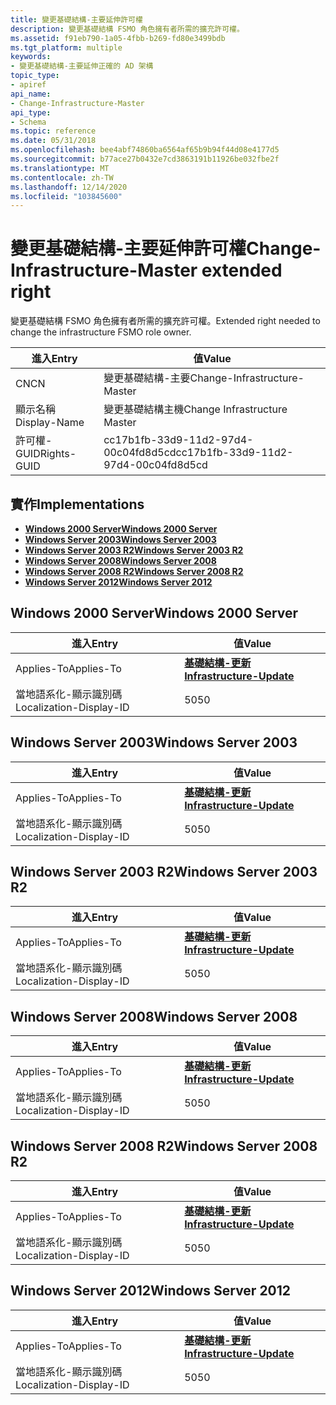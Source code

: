 ```yaml
---
title: 變更基礎結構-主要延伸許可權
description: 變更基礎結構 FSMO 角色擁有者所需的擴充許可權。
ms.assetid: f91eb790-1a05-4fbb-b269-fd80e3499bdb
ms.tgt_platform: multiple
keywords:
- 變更基礎結構-主要延伸正確的 AD 架構
topic_type:
- apiref
api_name:
- Change-Infrastructure-Master
api_type:
- Schema
ms.topic: reference
ms.date: 05/31/2018
ms.openlocfilehash: bee4abf74860ba6564af65b9b94f44d08e4177d5
ms.sourcegitcommit: b77ace27b0432e7cd3863191b11926be032fbe2f
ms.translationtype: MT
ms.contentlocale: zh-TW
ms.lasthandoff: 12/14/2020
ms.locfileid: "103845600"
---
```

# <a name="change-infrastructure-master-extended-right"></a><span data-ttu-id="f441b-104">變更基礎結構-主要延伸許可權</span><span class="sxs-lookup"><span data-stu-id="f441b-104">Change-Infrastructure-Master extended right</span></span>

<span data-ttu-id="f441b-105">變更基礎結構 FSMO 角色擁有者所需的擴充許可權。</span><span class="sxs-lookup"><span data-stu-id="f441b-105">Extended right needed to change the infrastructure FSMO role owner.</span></span>



| <span data-ttu-id="f441b-106">進入</span><span class="sxs-lookup"><span data-stu-id="f441b-106">Entry</span></span> | <span data-ttu-id="f441b-107">值</span><span class="sxs-lookup"><span data-stu-id="f441b-107">Value</span></span> |
|--------------|--------------------------------------|
| <span data-ttu-id="f441b-108">CN</span><span class="sxs-lookup"><span data-stu-id="f441b-108">CN</span></span>           | <span data-ttu-id="f441b-109">變更基礎結構-主要</span><span class="sxs-lookup"><span data-stu-id="f441b-109">Change-Infrastructure-Master</span></span>         |
| <span data-ttu-id="f441b-110">顯示名稱</span><span class="sxs-lookup"><span data-stu-id="f441b-110">Display-Name</span></span> | <span data-ttu-id="f441b-111">變更基礎結構主機</span><span class="sxs-lookup"><span data-stu-id="f441b-111">Change Infrastructure Master</span></span>         |
| <span data-ttu-id="f441b-112">許可權-GUID</span><span class="sxs-lookup"><span data-stu-id="f441b-112">Rights-GUID</span></span>  | <span data-ttu-id="f441b-113">cc17b1fb-33d9-11d2-97d4-00c04fd8d5cd</span><span class="sxs-lookup"><span data-stu-id="f441b-113">cc17b1fb-33d9-11d2-97d4-00c04fd8d5cd</span></span> |



## <a name="implementations"></a><span data-ttu-id="f441b-114">實作</span><span class="sxs-lookup"><span data-stu-id="f441b-114">Implementations</span></span>

-   [<span data-ttu-id="f441b-115">**Windows 2000 Server**</span><span class="sxs-lookup"><span data-stu-id="f441b-115">**Windows 2000 Server**</span></span>](#windows-2000-server)
-   [<span data-ttu-id="f441b-116">**Windows Server 2003**</span><span class="sxs-lookup"><span data-stu-id="f441b-116">**Windows Server 2003**</span></span>](#windows-server-2003)
-   [<span data-ttu-id="f441b-117">**Windows Server 2003 R2**</span><span class="sxs-lookup"><span data-stu-id="f441b-117">**Windows Server 2003 R2**</span></span>](#windows-server-2003-r2)
-   [<span data-ttu-id="f441b-118">**Windows Server 2008**</span><span class="sxs-lookup"><span data-stu-id="f441b-118">**Windows Server 2008**</span></span>](#windows-server-2008)
-   [<span data-ttu-id="f441b-119">**Windows Server 2008 R2**</span><span class="sxs-lookup"><span data-stu-id="f441b-119">**Windows Server 2008 R2**</span></span>](#windows-server-2008-r2)
-   [<span data-ttu-id="f441b-120">**Windows Server 2012**</span><span class="sxs-lookup"><span data-stu-id="f441b-120">**Windows Server 2012**</span></span>](#windows-server-2012)

## <a name="windows-2000-server"></a><span data-ttu-id="f441b-121">Windows 2000 Server</span><span class="sxs-lookup"><span data-stu-id="f441b-121">Windows 2000 Server</span></span>



| <span data-ttu-id="f441b-122">進入</span><span class="sxs-lookup"><span data-stu-id="f441b-122">Entry</span></span> | <span data-ttu-id="f441b-123">值</span><span class="sxs-lookup"><span data-stu-id="f441b-123">Value</span></span> |
|-------------------------|--------------------------------------------------------------------|
| <span data-ttu-id="f441b-124">Applies-To</span><span class="sxs-lookup"><span data-stu-id="f441b-124">Applies-To</span></span>              | [<span data-ttu-id="f441b-125">**基礎結構-更新**</span><span class="sxs-lookup"><span data-stu-id="f441b-125">**Infrastructure-Update**</span></span>](c-infrastructureupdate.md)<br/> |
| <span data-ttu-id="f441b-126">當地語系化-顯示識別碼</span><span class="sxs-lookup"><span data-stu-id="f441b-126">Localization-Display-ID</span></span> | <span data-ttu-id="f441b-127">50</span><span class="sxs-lookup"><span data-stu-id="f441b-127">50</span></span>                                                                 |



## <a name="windows-server-2003"></a><span data-ttu-id="f441b-128">Windows Server 2003</span><span class="sxs-lookup"><span data-stu-id="f441b-128">Windows Server 2003</span></span>



| <span data-ttu-id="f441b-129">進入</span><span class="sxs-lookup"><span data-stu-id="f441b-129">Entry</span></span> | <span data-ttu-id="f441b-130">值</span><span class="sxs-lookup"><span data-stu-id="f441b-130">Value</span></span> |
|-------------------------|--------------------------------------------------------------------|
| <span data-ttu-id="f441b-131">Applies-To</span><span class="sxs-lookup"><span data-stu-id="f441b-131">Applies-To</span></span>              | [<span data-ttu-id="f441b-132">**基礎結構-更新**</span><span class="sxs-lookup"><span data-stu-id="f441b-132">**Infrastructure-Update**</span></span>](c-infrastructureupdate.md)<br/> |
| <span data-ttu-id="f441b-133">當地語系化-顯示識別碼</span><span class="sxs-lookup"><span data-stu-id="f441b-133">Localization-Display-ID</span></span> | <span data-ttu-id="f441b-134">50</span><span class="sxs-lookup"><span data-stu-id="f441b-134">50</span></span>                                                                 |



## <a name="windows-server-2003-r2"></a><span data-ttu-id="f441b-135">Windows Server 2003 R2</span><span class="sxs-lookup"><span data-stu-id="f441b-135">Windows Server 2003 R2</span></span>



| <span data-ttu-id="f441b-136">進入</span><span class="sxs-lookup"><span data-stu-id="f441b-136">Entry</span></span> | <span data-ttu-id="f441b-137">值</span><span class="sxs-lookup"><span data-stu-id="f441b-137">Value</span></span> |
|-------------------------|--------------------------------------------------------------------|
| <span data-ttu-id="f441b-138">Applies-To</span><span class="sxs-lookup"><span data-stu-id="f441b-138">Applies-To</span></span>              | [<span data-ttu-id="f441b-139">**基礎結構-更新**</span><span class="sxs-lookup"><span data-stu-id="f441b-139">**Infrastructure-Update**</span></span>](c-infrastructureupdate.md)<br/> |
| <span data-ttu-id="f441b-140">當地語系化-顯示識別碼</span><span class="sxs-lookup"><span data-stu-id="f441b-140">Localization-Display-ID</span></span> | <span data-ttu-id="f441b-141">50</span><span class="sxs-lookup"><span data-stu-id="f441b-141">50</span></span>                                                                 |



## <a name="windows-server-2008"></a><span data-ttu-id="f441b-142">Windows Server 2008</span><span class="sxs-lookup"><span data-stu-id="f441b-142">Windows Server 2008</span></span>



| <span data-ttu-id="f441b-143">進入</span><span class="sxs-lookup"><span data-stu-id="f441b-143">Entry</span></span> | <span data-ttu-id="f441b-144">值</span><span class="sxs-lookup"><span data-stu-id="f441b-144">Value</span></span> |
|-------------------------|--------------------------------------------------------------------|
| <span data-ttu-id="f441b-145">Applies-To</span><span class="sxs-lookup"><span data-stu-id="f441b-145">Applies-To</span></span>              | [<span data-ttu-id="f441b-146">**基礎結構-更新**</span><span class="sxs-lookup"><span data-stu-id="f441b-146">**Infrastructure-Update**</span></span>](c-infrastructureupdate.md)<br/> |
| <span data-ttu-id="f441b-147">當地語系化-顯示識別碼</span><span class="sxs-lookup"><span data-stu-id="f441b-147">Localization-Display-ID</span></span> | <span data-ttu-id="f441b-148">50</span><span class="sxs-lookup"><span data-stu-id="f441b-148">50</span></span>                                                                 |



## <a name="windows-server-2008-r2"></a><span data-ttu-id="f441b-149">Windows Server 2008 R2</span><span class="sxs-lookup"><span data-stu-id="f441b-149">Windows Server 2008 R2</span></span>



| <span data-ttu-id="f441b-150">進入</span><span class="sxs-lookup"><span data-stu-id="f441b-150">Entry</span></span> | <span data-ttu-id="f441b-151">值</span><span class="sxs-lookup"><span data-stu-id="f441b-151">Value</span></span> |
|-------------------------|--------------------------------------------------------------------|
| <span data-ttu-id="f441b-152">Applies-To</span><span class="sxs-lookup"><span data-stu-id="f441b-152">Applies-To</span></span>              | [<span data-ttu-id="f441b-153">**基礎結構-更新**</span><span class="sxs-lookup"><span data-stu-id="f441b-153">**Infrastructure-Update**</span></span>](c-infrastructureupdate.md)<br/> |
| <span data-ttu-id="f441b-154">當地語系化-顯示識別碼</span><span class="sxs-lookup"><span data-stu-id="f441b-154">Localization-Display-ID</span></span> | <span data-ttu-id="f441b-155">50</span><span class="sxs-lookup"><span data-stu-id="f441b-155">50</span></span>                                                                 |



## <a name="windows-server-2012"></a><span data-ttu-id="f441b-156">Windows Server 2012</span><span class="sxs-lookup"><span data-stu-id="f441b-156">Windows Server 2012</span></span>



| <span data-ttu-id="f441b-157">進入</span><span class="sxs-lookup"><span data-stu-id="f441b-157">Entry</span></span> | <span data-ttu-id="f441b-158">值</span><span class="sxs-lookup"><span data-stu-id="f441b-158">Value</span></span> |
|-------------------------|--------------------------------------------------------------------|
| <span data-ttu-id="f441b-159">Applies-To</span><span class="sxs-lookup"><span data-stu-id="f441b-159">Applies-To</span></span>              | [<span data-ttu-id="f441b-160">**基礎結構-更新**</span><span class="sxs-lookup"><span data-stu-id="f441b-160">**Infrastructure-Update**</span></span>](c-infrastructureupdate.md)<br/> |
| <span data-ttu-id="f441b-161">當地語系化-顯示識別碼</span><span class="sxs-lookup"><span data-stu-id="f441b-161">Localization-Display-ID</span></span> | <span data-ttu-id="f441b-162">50</span><span class="sxs-lookup"><span data-stu-id="f441b-162">50</span></span>                                                                 |



 

 





